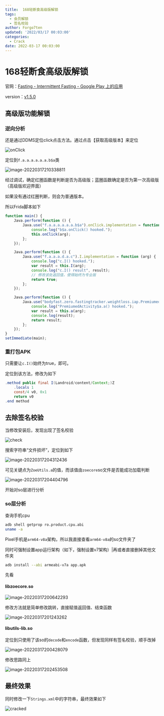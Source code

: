 ```yaml
---
title:  168轻断食高级版解锁
tags:
  - 会员解锁
  - 签名校验
author: Forgo7ten
updated: '2022/03/17 00:03:00'
categories:
  - Crack
date: 2022-03-17 00:03:00
---
```




# 168轻断食高级版解锁

官网：[Fasting - Intermittent Fasting - Google Play 上的应用](https://play.google.com/store/apps/details?id=bodyfast.zero.fastingtracker.weightloss&hl=zh&gl=US)

version：[v1.5.0](https://wwe.lanzouy.com/i7d3t01llurg)

## 高级版功能解锁

### 逆向分析

还是通过DDMS定位click点击方法。通过点击【获取高级版本】来定位

![onClick](https://gitee.com/Forgo7ten/images-bed/raw/master/2022/03/20220317214300.jpg)

定位到`f.a.a.a.a.a.a.b$a`类

![image-20220317210338811](https://gitee.com/Forgo7ten/images-bed/raw/master/2022/03/20220317214317.png)

经过调试，确定红圈函数是判断是否为高级版；蓝圈函数确定是否为第一次高级版（高级版欢迎界面）

如果没有通过红圈判断，则会为普通版本。



所以Frida脚本如下

```javascript
function main() {
    Java.perform(function () {
        Java.use("f.a.a.a.a.a.a.b$a").onClick.implementation = function (arg) {
            console.log("b$a.onClick() hooked.");
            this.onClick(arg);
        };
    });

    Java.perform(function () {
        Java.use("f.a.a.a.d.a.c").I.implementation = function (arg) {
            console.log("c.I() hooked.");
            var result = this.I(arg);
            console.log("c.I() result", result);
            // 修改该处返回值，使得始终为专业版
            return true;
        };
    });

    Java.perform(function () {
        Java.use("bodyfast.zero.fastingtracker.weightloss.iap.PremiumedActivity$a").a.implementation = function (arg) {
            console.log("PremiumedActivity$a.a() hooked.");
            var result = this.a(arg);
            console.log(result);
            return result;
        };
    });
}
setImmediate(main);

```

### 重打包APK

只需要让`c.I()`始终为true，即可。

定位到该方法，修改为如下

```java
.method public final I(Landroid/content/Context;)Z
    .locals 1
    const/4 v0, 0x1
    return v0
.end method
```



## 去除签名校验

当修改安装后，发现出现了签名校验

![check](https://gitee.com/Forgo7ten/images-bed/raw/master/2022/03/20220317214325.jpg)

搜索字符串“文件损坏”，定位到如下

![image-20220317204312436](https://gitee.com/Forgo7ten/images-bed/raw/master/2022/03/20220317214328.png)

可见关键点为`ZoeUtils.a`的值，而该值由`zoecore`so文件是否能成功加载判断

![image-20220317204404796](https://gitee.com/Forgo7ten/images-bed/raw/master/2022/03/20220317214332.png)

开始对so层进行分析

### so层分析

查询手机cpu

```bash
adb shell getprop ro.product.cpu.abi
uname -a
```

Pixel手机是`arm64-v8a`架构，所以我直接查看`arm64-v8a`的so文件夹了

同时可强制设置app运行架构（如下，强制设置v7架构）|再或者直接删掉其他文件夹

```bash
adb install --abi armeabi-v7a app.apk
```

先看

#### libzoecore.so

![image-20220317200642293](https://gitee.com/Forgo7ten/images-bed/raw/master/2022/03/20220317214555.jpg)



修改方法就是简单修改跳转，直接赋值返回值、结束函数

![image-20220317201243262](https://gitee.com/Forgo7ten/images-bed/raw/master/2022/03/20220317214336.png)

#### libutils-lib.so

定位到只使用了该so的`decode`和`encode`函数，但发现同样有签名校验，顺手改掉

![image-20220317200428079](https://gitee.com/Forgo7ten/images-bed/raw/master/2022/03/20220317214617.jpg)



修改思路同上

![image-20220317202453508](https://gitee.com/Forgo7ten/images-bed/raw/master/2022/03/20220317214623.png)



## 最终效果

同时修改一下`Strings.xml`中的字符串，最终效果如下

![cracked](https://gitee.com/Forgo7ten/images-bed/raw/master/2022/03/20220317214627.png)

